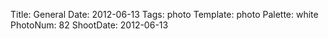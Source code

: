Title: General
Date: 2012-06-13
Tags: photo
Template: photo
Palette: white
PhotoNum: 82
ShootDate: 2012-06-13
